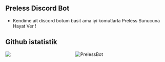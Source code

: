 
## Preless Discord Bot

- Kendime ait discord botum basit ama iyi komutlarla Preless Sunucuna Hayat Ver !



## Github istatistik

<a href="https://github.com/anuraghazra/convoychat">
	<img align="left" src="https://github-readme-stats.vercel.app/api/top-langs/?username=prelessbot" />
</a>
<p align="center"><img src="https://github-readme-stats.vercel.app/api?username=prelessbot&theme=dark&show_icons=true" alt="PrelessBot" /></p>

